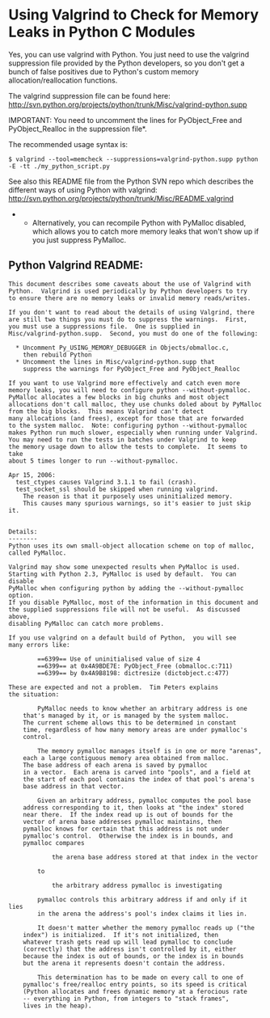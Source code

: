 # Using Valgrind to Check for Memory Leaks in Python C Modules

Yes, you can use valgrind with Python. You just need to use the valgrind suppression file provided by the Python developers, so you don't get a bunch of false positives due to Python's custom memory allocation/reallocation functions.

The valgrind suppression file can be found here: http://svn.python.org/projects/python/trunk/Misc/valgrind-python.supp

IMPORTANT: You need to uncomment the lines for PyObject_Free and PyObject_Realloc in the suppression file*.

The recommended usage syntax is:

```
$ valgrind --tool=memcheck --suppressions=valgrind-python.supp python -E -tt ./my_python_script.py
```
See also this README file from the Python SVN repo which describes the different ways of using Python with valgrind: http://svn.python.org/projects/python/trunk/Misc/README.valgrind

* - Alternatively, you can recompile Python with PyMalloc disabled, which allows you to catch more memory leaks that won't show up if you just suppress PyMalloc.

## Python Valgrind README:

```
This document describes some caveats about the use of Valgrind with
Python.  Valgrind is used periodically by Python developers to try
to ensure there are no memory leaks or invalid memory reads/writes.

If you don't want to read about the details of using Valgrind, there
are still two things you must do to suppress the warnings.  First,
you must use a suppressions file.  One is supplied in
Misc/valgrind-python.supp.  Second, you must do one of the following:

  * Uncomment Py_USING_MEMORY_DEBUGGER in Objects/obmalloc.c,
    then rebuild Python
  * Uncomment the lines in Misc/valgrind-python.supp that
    suppress the warnings for PyObject_Free and PyObject_Realloc

If you want to use Valgrind more effectively and catch even more
memory leaks, you will need to configure python --without-pymalloc.
PyMalloc allocates a few blocks in big chunks and most object
allocations don't call malloc, they use chunks doled about by PyMalloc
from the big blocks.  This means Valgrind can't detect
many allocations (and frees), except for those that are forwarded
to the system malloc.  Note: configuring python --without-pymalloc
makes Python run much slower, especially when running under Valgrind.
You may need to run the tests in batches under Valgrind to keep
the memory usage down to allow the tests to complete.  It seems to take
about 5 times longer to run --without-pymalloc.

Apr 15, 2006:
  test_ctypes causes Valgrind 3.1.1 to fail (crash).
  test_socket_ssl should be skipped when running valgrind.
	The reason is that it purposely uses uninitialized memory.
	This causes many spurious warnings, so it's easier to just skip it.


Details:
--------
Python uses its own small-object allocation scheme on top of malloc,
called PyMalloc.

Valgrind may show some unexpected results when PyMalloc is used.
Starting with Python 2.3, PyMalloc is used by default.  You can disable
PyMalloc when configuring python by adding the --without-pymalloc option.
If you disable PyMalloc, most of the information in this document and
the supplied suppressions file will not be useful.  As discussed above,
disabling PyMalloc can catch more problems.

If you use valgrind on a default build of Python,  you will see
many errors like:

        ==6399== Use of uninitialised value of size 4
        ==6399== at 0x4A9BDE7E: PyObject_Free (obmalloc.c:711)
        ==6399== by 0x4A9B8198: dictresize (dictobject.c:477)

These are expected and not a problem.  Tim Peters explains
the situation:

        PyMalloc needs to know whether an arbitrary address is one
	that's managed by it, or is managed by the system malloc.
	The current scheme allows this to be determined in constant
	time, regardless of how many memory areas are under pymalloc's
	control.

        The memory pymalloc manages itself is in one or more "arenas",
	each a large contiguous memory area obtained from malloc.
	The base address of each arena is saved by pymalloc
	in a vector.  Each arena is carved into "pools", and a field at
	the start of each pool contains the index of that pool's arena's
	base address in that vector.

        Given an arbitrary address, pymalloc computes the pool base
	address corresponding to it, then looks at "the index" stored
	near there.  If the index read up is out of bounds for the
	vector of arena base addresses pymalloc maintains, then
	pymalloc knows for certain that this address is not under
	pymalloc's control.  Otherwise the index is in bounds, and
	pymalloc compares

            the arena base address stored at that index in the vector

        to

            the arbitrary address pymalloc is investigating

        pymalloc controls this arbitrary address if and only if it lies
        in the arena the address's pool's index claims it lies in.

        It doesn't matter whether the memory pymalloc reads up ("the
	index") is initialized.  If it's not initialized, then
	whatever trash gets read up will lead pymalloc to conclude
	(correctly) that the address isn't controlled by it, either
	because the index is out of bounds, or the index is in bounds
	but the arena it represents doesn't contain the address.

        This determination has to be made on every call to one of
	pymalloc's free/realloc entry points, so its speed is critical
	(Python allocates and frees dynamic memory at a ferocious rate
	-- everything in Python, from integers to "stack frames",
	lives in the heap).
```
